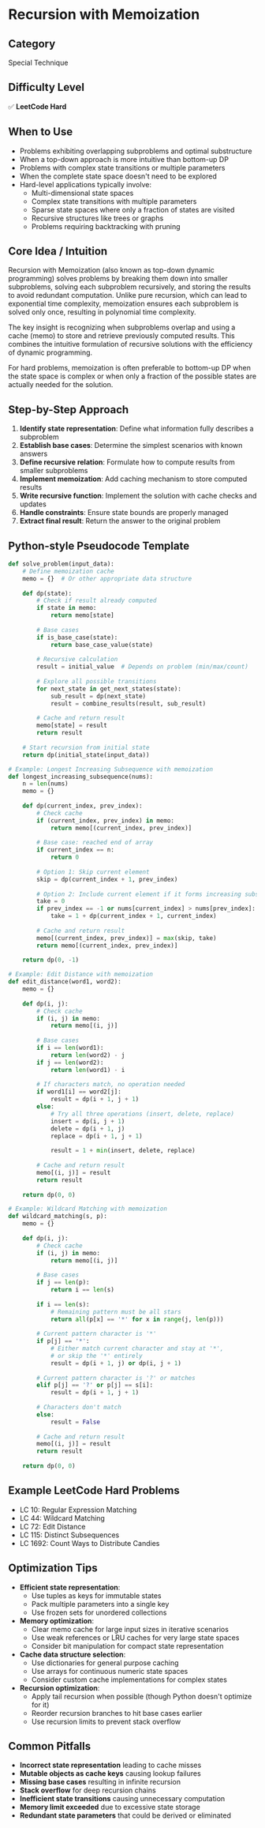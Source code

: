 # Recursion with Memoization

## Category
Special Technique

## Difficulty Level
✅ **LeetCode Hard**

## When to Use
- Problems exhibiting overlapping subproblems and optimal substructure
- When a top-down approach is more intuitive than bottom-up DP
- Problems with complex state transitions or multiple parameters
- When the complete state space doesn't need to be explored
- Hard-level applications typically involve:
  - Multi-dimensional state spaces
  - Complex state transitions with multiple parameters
  - Sparse state spaces where only a fraction of states are visited
  - Recursive structures like trees or graphs
  - Problems requiring backtracking with pruning

## Core Idea / Intuition
Recursion with Memoization (also known as top-down dynamic programming) solves problems by breaking them down into smaller subproblems, solving each subproblem recursively, and storing the results to avoid redundant computation. Unlike pure recursion, which can lead to exponential time complexity, memoization ensures each subproblem is solved only once, resulting in polynomial time complexity.

The key insight is recognizing when subproblems overlap and using a cache (memo) to store and retrieve previously computed results. This combines the intuitive formulation of recursive solutions with the efficiency of dynamic programming.

For hard problems, memoization is often preferable to bottom-up DP when the state space is complex or when only a fraction of the possible states are actually needed for the solution.

## Step-by-Step Approach
1. **Identify state representation**: Define what information fully describes a subproblem
2. **Establish base cases**: Determine the simplest scenarios with known answers
3. **Define recursive relation**: Formulate how to compute results from smaller subproblems
4. **Implement memoization**: Add caching mechanism to store computed results
5. **Write recursive function**: Implement the solution with cache checks and updates
6. **Handle constraints**: Ensure state bounds are properly managed
7. **Extract final result**: Return the answer to the original problem

## Python-style Pseudocode Template
```python
def solve_problem(input_data):
    # Define memoization cache
    memo = {}  # Or other appropriate data structure
    
    def dp(state):
        # Check if result already computed
        if state in memo:
            return memo[state]
        
        # Base cases
        if is_base_case(state):
            return base_case_value(state)
        
        # Recursive calculation
        result = initial_value  # Depends on problem (min/max/count)
        
        # Explore all possible transitions
        for next_state in get_next_states(state):
            sub_result = dp(next_state)
            result = combine_results(result, sub_result)
        
        # Cache and return result
        memo[state] = result
        return result
    
    # Start recursion from initial state
    return dp(initial_state(input_data))

# Example: Longest Increasing Subsequence with memoization
def longest_increasing_subsequence(nums):
    n = len(nums)
    memo = {}
    
    def dp(current_index, prev_index):
        # Check cache
        if (current_index, prev_index) in memo:
            return memo[(current_index, prev_index)]
        
        # Base case: reached end of array
        if current_index == n:
            return 0
        
        # Option 1: Skip current element
        skip = dp(current_index + 1, prev_index)
        
        # Option 2: Include current element if it forms increasing subsequence
        take = 0
        if prev_index == -1 or nums[current_index] > nums[prev_index]:
            take = 1 + dp(current_index + 1, current_index)
        
        # Cache and return result
        memo[(current_index, prev_index)] = max(skip, take)
        return memo[(current_index, prev_index)]
    
    return dp(0, -1)

# Example: Edit Distance with memoization
def edit_distance(word1, word2):
    memo = {}
    
    def dp(i, j):
        # Check cache
        if (i, j) in memo:
            return memo[(i, j)]
        
        # Base cases
        if i == len(word1):
            return len(word2) - j
        if j == len(word2):
            return len(word1) - i
        
        # If characters match, no operation needed
        if word1[i] == word2[j]:
            result = dp(i + 1, j + 1)
        else:
            # Try all three operations (insert, delete, replace)
            insert = dp(i, j + 1)
            delete = dp(i + 1, j)
            replace = dp(i + 1, j + 1)
            
            result = 1 + min(insert, delete, replace)
        
        # Cache and return result
        memo[(i, j)] = result
        return result
    
    return dp(0, 0)

# Example: Wildcard Matching with memoization
def wildcard_matching(s, p):
    memo = {}
    
    def dp(i, j):
        # Check cache
        if (i, j) in memo:
            return memo[(i, j)]
        
        # Base cases
        if j == len(p):
            return i == len(s)
        
        if i == len(s):
            # Remaining pattern must be all stars
            return all(p[x] == '*' for x in range(j, len(p)))
        
        # Current pattern character is '*'
        if p[j] == '*':
            # Either match current character and stay at '*',
            # or skip the '*' entirely
            result = dp(i + 1, j) or dp(i, j + 1)
        
        # Current pattern character is '?' or matches
        elif p[j] == '?' or p[j] == s[i]:
            result = dp(i + 1, j + 1)
        
        # Characters don't match
        else:
            result = False
        
        # Cache and return result
        memo[(i, j)] = result
        return result
    
    return dp(0, 0)
```

## Example LeetCode Hard Problems
- LC 10: Regular Expression Matching
- LC 44: Wildcard Matching
- LC 72: Edit Distance
- LC 115: Distinct Subsequences
- LC 1692: Count Ways to Distribute Candies

## Optimization Tips
- **Efficient state representation**:
  - Use tuples as keys for immutable states
  - Pack multiple parameters into a single key
  - Use frozen sets for unordered collections
- **Memory optimization**:
  - Clear memo cache for large input sizes in iterative scenarios
  - Use weak references or LRU caches for very large state spaces
  - Consider bit manipulation for compact state representation
- **Cache data structure selection**:
  - Use dictionaries for general purpose caching
  - Use arrays for continuous numeric state spaces
  - Consider custom cache implementations for complex states
- **Recursion optimization**:
  - Apply tail recursion when possible (though Python doesn't optimize for it)
  - Reorder recursion branches to hit base cases earlier
  - Use recursion limits to prevent stack overflow

## Common Pitfalls
- **Incorrect state representation** leading to cache misses
- **Mutable objects as cache keys** causing lookup failures
- **Missing base cases** resulting in infinite recursion
- **Stack overflow** for deep recursion chains
- **Inefficient state transitions** causing unnecessary computation
- **Memory limit exceeded** due to excessive state storage
- **Redundant state parameters** that could be derived or eliminated
